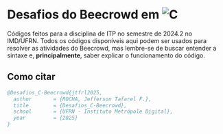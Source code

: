# Desafios do Beecrowd em ![C](https://img.shields.io/badge/C-blue)

Códigos feitos para a disciplina de ITP no semestre de 2024.2 no IMD/UFRN. Todos os códigos disponíveis aqui podem ser usados para resolver as atividades do Beecrowd, mas lembre-se de buscar entender a sintaxe e, **principalmente**, saber explicar o funcionamento do código. 

## Como citar

``` bibtex
@Desafios_C-Beecrowd{jtfrl2025,
  author       = {ROCHA, Jefferson Tafarel F.},
  title        = {Desafios_C-Beecrowd},
  school       = {UFRN - Instituto Metrópole Digital},
  year         = {2025}
}

```

